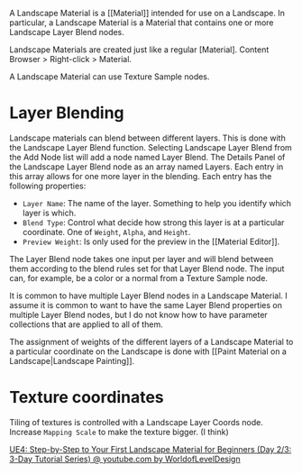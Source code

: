A Landscape Material is a [[Material]] intended for use on a Landscape.
In particular, a Landscape Material is a Material that contains one or more Landscape Layer Blend nodes.

Landscape Materials are created just like a regular [Material].
Content Browser > Right-click > Material.

A Landscape Material can use Texture Sample nodes.

# Layer Blending
Landscape materials can blend between different layers.
This is done with the Landscape Layer Blend function.
Selecting Landscape Layer Blend from the Add Node list will add a node named Layer Blend.
The Details Panel of the Landscape Layer Blend node as an array named Layers.
Each entry in this array allows for one more layer in the blending.
Each entry has the following properties:
- `Layer Name`: The name of the layer.
Something to help you identify which layer is which.
- `Blend Type`: Control what decide how strong this layer is at a particular coordinate.
One of `Weight`, `Alpha`, and `Height`.
- `Preview Weight`: Is only used for the preview in the [[Material Editor]].

The Layer Blend node takes one input per layer and will blend between them according to the blend rules set for that Layer Blend node.
The input can, for example, be a color or a normal from a Texture Sample node.

It is common to have multiple Layer Blend nodes in a Landscape Material.
I assume it is common to want to have the same Layer Blend properties on multiple Layer Blend nodes, but I do not know how to have parameter collections that are applied to all of them.

The assignment of weights of the different layers of a Landscape Material to a particular coordinate on the Landscape is done with [[Paint Material on a Landscape|Landscape Painting]].

# Texture coordinates
Tiling of textures is controlled with a Landscape Layer Coords node.
Increase `Mapping Scale` to make the texture bigger. (I think)

[UE4: Step-by-Step to Your First Landscape Material for Beginners (Day 2/3: 3-Day Tutorial Series) @ youtube.com by WorldofLevelDesign](https://www.youtube.com/watch?v=cWOlIvq0Etg)

